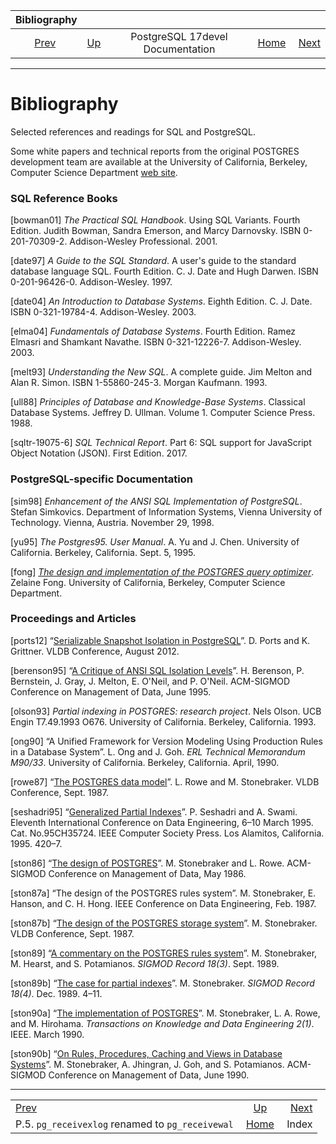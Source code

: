 

|                                  Bibliography                                  |                                                     |                                  |                                                       |                                 |
| :----------------------------------------------------------------------------: | :-------------------------------------------------- | :------------------------------: | ----------------------------------------------------: | ------------------------------: |
| [Prev](app-pgreceivexlog.html "P.5. pg_receivexlog renamed to pg_receivewal")  | [Up](index.html "PostgreSQL 17devel Documentation") | PostgreSQL 17devel Documentation | [Home](index.html "PostgreSQL 17devel Documentation") |  [Next](bookindex.html "Index") |

***

# Bibliography

Selected references and readings for SQL and PostgreSQL.

Some white papers and technical reports from the original POSTGRES development team are available at the University of California, Berkeley, Computer Science Department [web site](https://dsf.berkeley.edu/papers/).

### SQL Reference Books

\[bowman01] *The Practical SQL Handbook*. Using SQL Variants. Fourth Edition. Judith Bowman, Sandra Emerson, and Marcy Darnovsky. ISBN 0-201-70309-2. Addison-Wesley Professional. 2001.

\[date97] *A Guide to the SQL Standard*. A user's guide to the standard database language SQL. Fourth Edition. C. J. Date and Hugh Darwen. ISBN 0-201-96426-0. Addison-Wesley. 1997.

\[date04] *An Introduction to Database Systems*. Eighth Edition. C. J. Date. ISBN 0-321-19784-4. Addison-Wesley. 2003.

\[elma04] *Fundamentals of Database Systems*. Fourth Edition. Ramez Elmasri and Shamkant Navathe. ISBN 0-321-12226-7. Addison-Wesley. 2003.

\[melt93] *Understanding the New SQL*. A complete guide. Jim Melton and Alan R. Simon. ISBN 1-55860-245-3. Morgan Kaufmann. 1993.

\[ull88] *Principles of Database and Knowledge-Base Systems*. Classical Database Systems. Jeffrey D. Ullman. Volume 1. Computer Science Press. 1988.

\[sqltr-19075-6] *SQL Technical Report*. Part 6: SQL support for JavaScript Object Notation (JSON). First Edition. 2017.

### PostgreSQL-specific Documentation

\[sim98] *Enhancement of the ANSI SQL Implementation of PostgreSQL*. Stefan Simkovics. Department of Information Systems, Vienna University of Technology. Vienna, Austria. November 29, 1998.

\[yu95] *The Postgres95. User Manual*. A. Yu and J. Chen. University of California. Berkeley, California. Sept. 5, 1995.

\[fong] *[The design and implementation of the POSTGRES query optimizer](https://dsf.berkeley.edu/papers/UCB-MS-zfong.pdf)*. Zelaine Fong. University of California, Berkeley, Computer Science Department.

### Proceedings and Articles

\[ports12] “[Serializable Snapshot Isolation in PostgreSQL](https://arxiv.org/pdf/1208.4179)”. D. Ports and K. Grittner. VLDB Conference, August 2012.

\[berenson95] “[A Critique of ANSI SQL Isolation Levels](https://www.microsoft.com/en-us/research/wp-content/uploads/2016/02/tr-95-51.pdf)”. H. Berenson, P. Bernstein, J. Gray, J. Melton, E. O'Neil, and P. O'Neil. ACM-SIGMOD Conference on Management of Data, June 1995.

\[olson93] *Partial indexing in POSTGRES: research project*. Nels Olson. UCB Engin T7.49.1993 O676. University of California. Berkeley, California. 1993.

\[ong90] “A Unified Framework for Version Modeling Using Production Rules in a Database System”. L. Ong and J. Goh. *ERL Technical Memorandum M90/33*. University of California. Berkeley, California. April, 1990.

\[rowe87] “[The POSTGRES data model](https://dsf.berkeley.edu/papers/ERL-M87-13.pdf)”. L. Rowe and M. Stonebraker. VLDB Conference, Sept. 1987.

\[seshadri95] “[Generalized Partial Indexes](https://citeseer.ist.psu.edu/viewdoc/summary?doi=10.1.1.40.5740)”. P. Seshadri and A. Swami. Eleventh International Conference on Data Engineering, 6–10 March 1995. Cat. No.95CH35724. IEEE Computer Society Press. Los Alamitos, California. 1995. 420–7.

\[ston86] “[The design of POSTGRES](https://dsf.berkeley.edu/papers/ERL-M85-95.pdf)”. M. Stonebraker and L. Rowe. ACM-SIGMOD Conference on Management of Data, May 1986.

\[ston87a] “The design of the POSTGRES rules system”. M. Stonebraker, E. Hanson, and C. H. Hong. IEEE Conference on Data Engineering, Feb. 1987.

\[ston87b] “[The design of the POSTGRES storage system](https://dsf.berkeley.edu/papers/ERL-M87-06.pdf)”. M. Stonebraker. VLDB Conference, Sept. 1987.

\[ston89] “[A commentary on the POSTGRES rules system](https://dsf.berkeley.edu/papers/ERL-M89-82.pdf)”. M. Stonebraker, M. Hearst, and S. Potamianos. *SIGMOD Record 18(3)*. Sept. 1989.

\[ston89b] “[The case for partial indexes](https://dsf.berkeley.edu/papers/ERL-M89-17.pdf)”. M. Stonebraker. *SIGMOD Record 18(4)*. Dec. 1989. 4–11.

\[ston90a] “[The implementation of POSTGRES](https://dsf.berkeley.edu/papers/ERL-M90-34.pdf)”. M. Stonebraker, L. A. Rowe, and M. Hirohama. *Transactions on Knowledge and Data Engineering 2(1)*. IEEE. March 1990.

\[ston90b] “[On Rules, Procedures, Caching and Views in Database Systems](https://dsf.berkeley.edu/papers/ERL-M90-36.pdf)”. M. Stonebraker, A. Jhingran, J. Goh, and S. Potamianos. ACM-SIGMOD Conference on Management of Data, June 1990.

***

|                                                                                |                                                       |                                 |
| :----------------------------------------------------------------------------- | :---------------------------------------------------: | ------------------------------: |
| [Prev](app-pgreceivexlog.html "P.5. pg_receivexlog renamed to pg_receivewal")  |  [Up](index.html "PostgreSQL 17devel Documentation")  |  [Next](bookindex.html "Index") |
| P.5. `pg_receivexlog` renamed to `pg_receivewal`                               | [Home](index.html "PostgreSQL 17devel Documentation") |                           Index |
